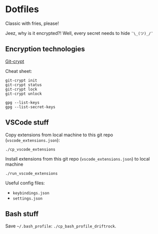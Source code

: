 # Dotfiles

Classic with fries, please!

Jeez, why is it encrypted?! Well, every secret needs to hide `¯\_(ツ)_/¯`

## Encryption technologies

[Git-crypt](https://github.com/AGWA/git-crypt)

Cheat sheet:
```
git-crypt init
git-crypt status
git-crypt lock
git-crypt unlock
```

```
gpg --list-keys
gpg --list-secret-keys
```

## VSCode stuff


Copy extensions from local machine to this git repo (`vscode_extensions.json`):
```
./cp_vscode_extensions
```

Install extensions from this git repo (`vscode_extensions.json`) to local machine
```
./run_vscode_extensions
```

Useful config files:

- `keybindings.json`
- `settings.json`

## Bash stuff

Save `~/.bash_profile`: `./cp_bash_profile_driftrock`.
